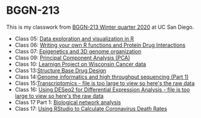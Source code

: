 # BGGN-213


This is my classwork from [BGGN-213 Winter quarter 2020](https://bioboot.github.io/bggn213_W20/) at UC San Diego.

- Class 05: [Data exploration and visualization in R](https://github.com/emtrujillo-lab/bggn213/blob/master/Class05/class05/Class-05.md)
- Class 06: [Writing your own R functions and Protein Drug Interactions](https://github.com/emtrujillo-lab/bggn213/blob/master/Class06/class_6/Class-6-hw.md)
- Class 07: [Epigenetics and 3D genome organization](https://github.com/emtrujillo-lab/bggn213/blob/master/class%2007/class7%20updated/class07-updated.md)
- Class 09: [Principal Component Analysis (PCA)](https://github.com/emtrujillo-lab/bggn213/blob/master/Class09/Class9/Class9-updated.md)
- Class 10: [Learnign Project on Wisconsin Cancer data](https://github.com/emtrujillo-lab/bggn213/blob/master/Class10/class%2010%20updated/class-10-updated.md)
- Class 13:[Structure Base Drug Design](https://github.com/emtrujillo-lab/bggn213/blob/master/class13/class13/class13.md)
- Class 14:[Genome informatics and high throughput sequencing (Part 1)](https://github.com/emtrujillo-lab/bggn213/blob/master/class14/class14/class14.md)
- Class 15:[Transcriptomics - file is too large to view so here's the raw data](https://raw.githubusercontent.com/emtrujillo-lab/bggn213/master/class15/class15/class15.md)
- Class 16: [Using DESeq2 for Differential Expression Analysis - file is too large to view so here's the raw data](https://raw.githubusercontent.com/emtrujillo-lab/bggn213/master/Class16/class16/Class16.md)
- Class 17 Part 1: [Biological network analysis](https://github.com/emtrujillo-lab/bggn213/blob/master/class17/class17/class17%20part%201/class17-part-1.md)
- Class 17: [Using RStudio to Calculate Coronavirus Death Rates](https://github.com/emtrujillo-lab/bggn213/blob/master/class17/class17/class17.md)




